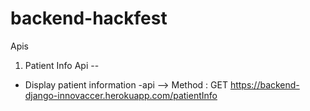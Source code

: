 # backend-hackfest

Apis
1) Patient Info Api --
  - Display patient information 
  -api -->
  Method :  GET
  https://backend-django-innovaccer.herokuapp.com/patientInfo
  
  
